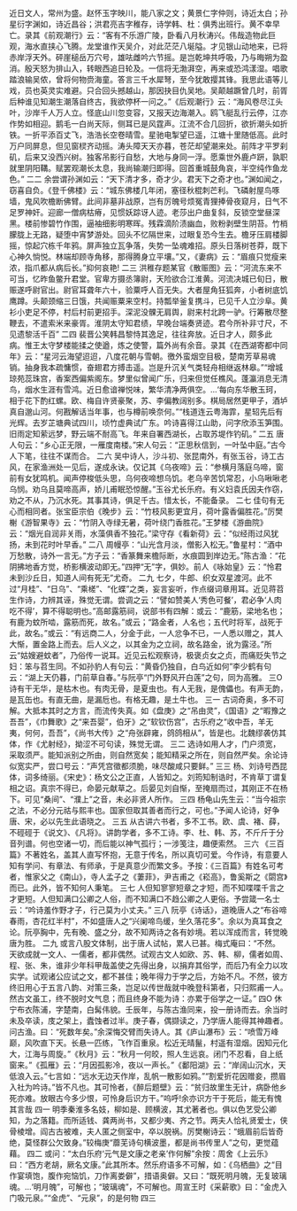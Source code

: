<!-- { "loadSidebar": true } -->
近日文人，常州为盛。赵怀玉字映川，能八家之文；黄景仁字仲则，诗近太白；孙星衍字渊如，诗近昌谷；洪君亮吉字稚存，诗学韩、杜：俱秀出班行。黄不幸早亡。录其《前观潮行》云：“客有不乐游广陵，卧看八月秋涛兴。伟哉造物此巨观，海水直挟心飞腾。龙堂谁作天吴介，对此茫茫八埏隘。才见银山动地来，已将赤岸浮天外。砰崖槌岳万穴号，雄呿雌吟六节摇。是岂乾坤共呼吸，乃与晦朔为盈消。殷天怒为排山入，转眼西追日轮及。一信将无渤湃空，再来或恐鸿漾湿。唱歌踏浪输吴侬，曾将何物赍海童。答言三千水犀弩，至今犹敢撄其锋。我思此语等儿戏，员也英灵实难避。只合回头撼越山，那因抉目仇吴地。吴颠越蹶曾几时，前胥后种谁见知潮生潮落自终古，我欲停杯一问之。”《后观潮行》云：“海风卷尽江头叶，沙岸千人万人立。怪底山川忽变容，又报天边海潮入。鸥飞艇乱行云停，江亦作势如相迎。鹅毛一白尚天际，侧耳已是风霆声。江流不合几回折，欲折潮头如折铁。一折平添百丈飞，浩浩长空卷晴雪。星驰电掣望已遥，江塘十里随低高。此时万户同屏息，但见窗棂齐动摇。涛头障天天亦暮，苍茫却望潮来处。前阵才平罗刹矶，后来又没西兴树。独客吊影行自愁，大地与身同一浮。愿乘世外鹿卢趼，孰职就里阴阳鞲。赋罢观潮长太息，我尚输潮归即得。回首重城鼓角哀，半空纯作鱼龙色。”
二二
余尝谓孙渊如云：“天下清才多，奇才少。君天下之奇才也。”渊如闻之，窃喜自负。《登千佛楼》云：“城东佛楼几年闭，塞径秋棍刺芒利。飞磷射屋鸟啄墙，鬼风吹檐断佛臂。此间非墓非战原，岂有厉魄号烦冤青狸捧骨夜窥月，日气不足罗神奸。迎廊一僧病枯瘠，见惯妖踪讶人迹。老莎出户曲复斜，反锁空堂昼深黑。楼前惨碧竹作围，逼袖细影明寒晖。残霖滴阶渍幽血，败粉剥壁生阴苔。竹梢朦胧上无路，疑堕中宵梦游处。回头不忆隔世来，过眼复恐今生去。檐牙压肩楼脚摇，惊起穴栋千年鸦。屏声独立瓦争落，失势一坠魂难招。原头日落树苍莽，既下心神久惝悦。林端却顾寺角移，那得腾身立平壤。”又，《妻病》云：“眉痕只觉瘦来浓，指爪都从病后长。”抑何哀艳!
二三
洪稚存题某官《散赈图》云：“河流东来不可当，忆昨鱼鳖升君堂。官卑方摄丞簿尉，天险欲合江淮黄。河流决城已旬日，散赈遂呼尉官出。尉官耳聋年六十，验粟呼人百无失。大者屋角狂狐奔，小者树底饥鹰蹲。头颠颈缩三日饿，共闻赈粟来空村。持瓢举釜复携斗，已见千人立沙阜。黄衫小吏足不停，村后村前更招手。深泥没髁无肩舆，尉来村北跨一驴。行筹散尽整鞭去，不遣索米来豪胥。淮阴太守知君绩，早晚台端奏贤迹。君今所补非寸尺，不见遗黎活千百”
二四
裴晋公笑韩昌黎恃其逸足，往往奔放。近日才人，颇多此病。惟王太守梦楼能揉之使遒，炼之使警，篇外尚有余音。录其《在西湖寄都中同年》云：“星河云海望迢迢，八度花朝与雪朝。徼外蛮烟空目极，楚南芳草易魂销。抽身我本疏慵惯，奋翅君方搏击遥。岂是升沉关气类轻舟相继返林皋。”“增城琼苑蕊珠宫，香案西偏紫阁东。梦里似曾闻广乐，归来但觉任樵风。蓬瀛消息无清鸟，烟水生涯有雪鸿。近日愈谙禅悦味，繁华清净两俱空。…‘每向东华散玉珂，相于花下酌红螺。欧、梅自许贤豪聚，苏、李偏教阔别多。棋局居然更甲子，酒垆真自邈山河。何戡解话当年事，也与樽前唤奈何。”“栈道连云粤海霏，星轺先后有光辉。去岁芷塘典试四川，顷竹虚典试广东。吟诗喜得江山助，问字欣添玉笋围。旧雨定知萦远梦，野云端不耐高飞。年来自署西湖长，占取苏堤作钓矶。”
二五
唐人句云：“乡心正无限，一雁度南楼。”宋人句云：“正思秋信到，一叶坠中庭。”古今人下笔，往往不谋而合。
二六
吴中诗人，沙斗初、张昆南外，有张玉谷，诗工古风，在家渔洲处一见后，遂成永诀。仅记其《乌夜啼》云：“参横月落庭乌啼，窗前有女犹鸣机。闻声停梭低头思，乌何夜啼想乌饥。老乌辛苦饥常忍，小乌啾啾老乌悯。劝乌且莫啼高声，娇儿甫眠恐惊醒。”玉谷尤长乐府。有义妇袁氏因夫作窃，劝之不从，乃沉水死。其事其诗，俱足千古。惜太长，不能备录。
二七
佳句有无心而相同者。张宝臣宗伯《晚步》云：“竹枝风影更宜月，荷叶露香偏胜花。”厉樊榭《游智果寺》云：“竹阴入寺绿无暑，荷叶绕门香胜花。”王梦楼《游曲院》云：“烟光自润非关雨，水藻俱香不独花。”梁守存《看新荷》云：“似经雨过风犹扬，未到花时叶早香。”
二八
周幔亭：“山光含月淡，僧影入松无。”鲁星村：“酒中万愁散，诗外一言无。”方子云：“香篆舞来檐际断，水痕圆到岸边无。”陈古渔：“花阴拂地香方觉，桥影横波动即无。”四押“无”字，俱妙。前人《咏始皇》云：“怜君未到沙丘日，知道人间有死无”尤奇。
二九
七夕，牛郎、织女双星渡河。此不过“月桂”、“日乌”、“乘槎”、“化蝶”之类，妄言妄听，作点缀词章用耳。近见蒋苕生作诗，力辨其诬，殊觉无谓。尝调之云：“譬如赞美人‘秀色可餐’，君必争‘人肉吃不得’，算不得聪明也。”高邮露筋祠，说部书有四解：或云：“鹿筋，梁地名也；有鹿为蚊所啮，露筋而死，故名。”或云；“路金者，人名也；五代时将军，战死于此，故名。”或云：“有远商二人，分金于此，一人忿争不已，一人悉以赠之，其人大惭，置金路上而去。后人义之，以其金为之立祠，故名路金，讹为露泾。”所云“姑嫂避蚊者”，乃俗传一说耳。近见云松观察诗，极褒贞女之贞，而痛贬失节之妇：笨与苕生同。不如孙豹人有句云：“黄昏仍独自，白鸟近如何”李少鹤有句云：“湖上天仍暮，门前草自春。”与阮亭“门外野风开白莲”之句，同为高雅。
三O
诗有干无华，是枯木也。有肉无骨，是夏虫也。有人无我，是傀儡也。有声无韵，是瓦缶也。有直无曲，是漏卮也。有格无趣，是土牛也。
三一
古词奇奥，多不可解。大抵本其时之方言，而流传失真。如《盘庚》之“吊由灵”，《国语》之“暇豫之吾吾”，《巾舞歌》之“来吾婴”，伯牙》之“软钦伤宫”，古乐府之“收中吾，羊无夷，何何，吾吾”，《尚书大传》之“舟张辟雍，鸽鸽相从”，皆是也。北魏缪袭仿其体，作《尤射经》，拗涩不可句读，殊觉无谓。
三二
选诗如用人才，门户须宽，采取须严。能知派别之所由，则自然宽矣；能知精采之所在，则自然严矣。余论诗似宽实严，尝口号云：“声凭宫徵都须脆，味尽酸咸只要鲜。”
三三
杨、刘诗号西昆体，词多绮丽。《宋史》：杨文公之正直，人皆知之。刘筠知制诰时，不肯草丁谓复相之诏。真宗不得已，命晏元献草之。后晏见刘自惭，至掩扇而过，其刚正不在杨下。可见“桑间”、“濮上”之音，未必非贤人所作。
三四
杨龟山先生云：“当今祖宗之法，不必分元祜与熙丰也。国家但取其善者而行之，可也。”予闻人论诗，好争唐、宋，必以先生此语晓之。
三五
从古讲六书者，多不工书。欧、虞、褚、薛，不硜硜于《说文》、《凡将》。讲韵学者，多不工诗。李、杜、韩、苏，不斤斤于分音列谱。何也空诸一切，而后能以神气孤行；一涉笺注，趣便索然。
三六
《三百篇》不著姓名，盖其人直写怀抱，无意于传名，所以真切可爱。今作诗，有意要人知有学问、有章法、有师承，于是真意少而繁文多。予按：《三百篇》有姓名可考者，惟家父之《南山》，寺人孟子之《萋菲》，尹吉甫之《崧高》，鲁奚斯之《閟宫》而已。此外，皆不知何人秉笔。
三七
人但知寥寥短章之才短，而不知喋喋千言之才更短。人但知满口公卿之人俗，而不知满口不趋公卿之人更俗。予尝箴一名士云：“吟诗羞作野才子，行己莫为小丈夫。”
三八
阮亭《诗话》，道晚唐人之“布谷啼春雨，杏花红半村”，不如盛唐人之“兴阑啼鸟缓，坐久落花多”。余以为真耳食之论。阮亭胸中，先有晚、盛之分，故不知两诗之各有妙境。若以浑成而言，转觉晚唐为胜。
二九
或言八股文体制，出于唐人试帖，累人已甚。梅式庵曰：“不然。天欲成就一文人、一儒者，都非偶然。试观古文人如欧、苏、韩、柳，儒者如周、程、张、朱，谁非少年科甲哉盖使之先得出身，以捐弃其俗学，而后乃有全力以攻实学。试观诸公应试之文，都不甚佳；晚年得力于学之后，方始不凡。不然，彼方终旧用心于五言八韵、对策三条，岂足以传世哉就中晚登科第者，只归熙甫一人。然古文虽工，终不脱时文气息；而且终身不能为诗：亦累于俗学之一证。”
四O
休宁布衣陈浦，字楚南，白髯伟貌。壬辰年，与陈古渔同来，投一册诗而去。余当时未及卒读，庋之架上，蠹蚀者过半。庚子春，偶撷读之，乃学唐人能得其神趣者。问古渔。曰：“死数年矣。”余深悔交臂而失诗人。其《庐山瀑布》云：“喷雪万峰巅，风吹直下天。长悬一匹练，飞作百重泉。松近无晴鬣，村遥有湿烟。因知元化大，江海与周旋。”《秋月》云：“秋月一何皎，照人生远哀。闭门不忍看，自上纸窗来。”《孤雁》云：“月因孤影冷，夜以一声长。”《鄱阳湖》云：“岸阔山沉水，天低浪入云。”七言如：“远水无边天作岸，乱帆一散影如鸦。”“割爱折花因赠妾，攒眉入社为吟诗。”皆不凡也。其可怜者，《醉后题壁》云：“贫归故里生无计，病卧他乡死亦难。放眼古今多少恨，可怜身后识方干。”呜呼!余亦识方干于死后，能无有愧其言哉
四一
明季秦淮多名妓，柳如是、顾横波，其尤著者也。俱以色艺受公卿知，为之落籍。而所适钱、龚两尚书，又都少夷、齐之节。两夫人恰礼贤爱士，侠骨棱增。阎古古被难，夫人匿之侧室中，卒以脱祸。厉樊榭诗云：“蛾眉前后皆奇绝，莫怪群公欠致身。”较梅庚“蘼芜诗句横波墨，都是尚书传里人”之句，更觉蕴藉。
四二
或问：“太白乐府‘元气是文康之老亲’作何解”余按：周舍《上云乐》曰：“西方老胡，厥名文康。”此其所本。然乐府语多不可解，如：《乌栖曲》之“目作宴填饱，腹作宛恼饥，刀作离娄僻”，措语奥僻。又曰：“既死明月魄，无复玻璃魂。…‘明月魄”，可解也；“玻璃魂”，不可解也。周宣王时《采薪歌》曰：“金虎入门吸元泉。”“金虎”、“元泉”，的是何物
四三
